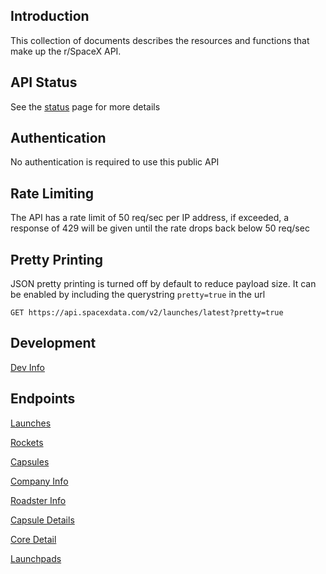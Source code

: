 ## Introduction
This collection of documents describes the resources and functions that make up the r/SpaceX API. 

## API Status
See the [status](https://status.spacexdata.com) page for more details

## Authentication
No authentication is required to use this public API

## Rate Limiting
The API has a rate limit of 50 req/sec per IP address, if exceeded, a response of 429 will be given
until the rate drops back below 50 req/sec

## Pretty Printing
JSON pretty printing is turned off by default to reduce payload size. It can be enabled by including
the querystring `pretty=true` in the url
```http
GET https://api.spacexdata.com/v2/launches/latest?pretty=true
```

## Development 
[Dev Info](https://github.com/r-spacex/SpaceX-API/blob/master/docs/development.md)

## Endpoints
[Launches](https://github.com/r-spacex/SpaceX-API/blob/master/docs/launches.md)

[Rockets](https://github.com/r-spacex/SpaceX-API/blob/master/docs/rocket.md)

[Capsules](https://github.com/r-spacex/SpaceX-API/blob/master/docs/capsule.md)

[Company Info](https://github.com/r-spacex/SpaceX-API/blob/master/docs/company_info.md)

[Roadster Info](https://github.com/r-spacex/SpaceX-API/blob/master/docs/roadster.md)

[Capsule Details](https://github.com/r-spacex/SpaceX-API/blob/master/docs/capsule_detail.md)

[Core Detail](https://github.com/r-spacex/SpaceX-API/blob/master/docs/core_detail.md)

[Launchpads](https://github.com/r-spacex/SpaceX-API/blob/master/docs/launchpad.md)